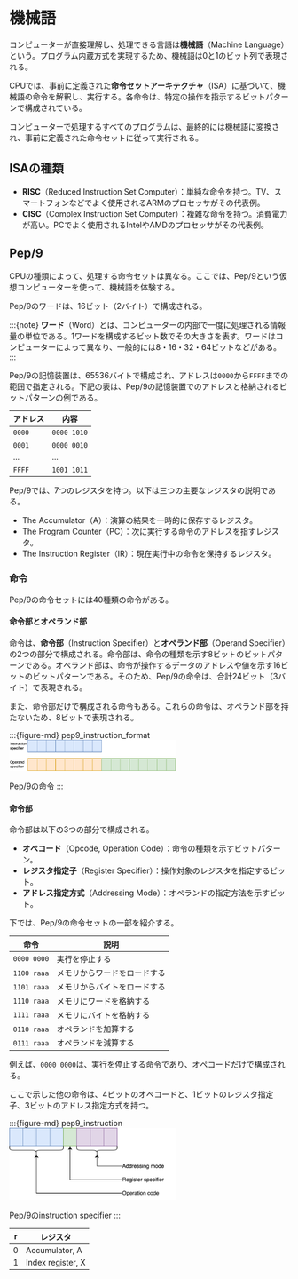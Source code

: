# 機械語

コンピューターが直接理解し、処理できる言語は**機械語**（Machine Language）という。プログラム内蔵方式を実現するため、機械語は0と1のビット列で表現される。

CPUでは、事前に定義された**命令セットアーキテクチャ**（ISA）に基づいて、機械語の命令を解釈し、実行する。各命令は、特定の操作を指示するビットパターンで構成されている。

コンピューターで処理するすべてのプログラムは、最終的には機械語に変換され、事前に定義された命令セットに従って実行される。

## ISAの種類

- **RISC**（Reduced Instruction Set Computer）：単純な命令を持つ。TV、スマートフォンなどでよく使用されるARMのプロセッサがその代表例。
- **CISC**（Complex Instruction Set Computer）：複雑な命令を持つ。消費電力が高い。PCでよく使用されるIntelやAMDのプロセッサがその代表例。


## Pep/9

CPUの種類によって、処理する命令セットは異なる。ここでは、Pep/9という仮想コンピューターを使って、機械語を体験する。

Pep/9のワードは、16ビット（2バイト）で構成される。

:::{note}
**ワード**（Word）とは、コンピューターの内部で一度に処理される情報量の単位である。1ワードを構成するビット数でその大きさを表す。ワードはコンピューターによって異なり、一般的には8・16・32・64ビットなどがある。
:::

Pep/9の記憶装置は、65536バイトで構成され、アドレスは`0000`から`FFFF`までの範囲で指定される。下記の表は、Pep/9の記憶装置でのアドレスと格納されるビットパターンの例である。

| アドレス | 内容        |
| -------- | ----------- |
| `0000`   | `0000 1010` |
| `0001`   | `0000 0010` |
| ...      | ...         |
| `FFFF`   | `1001 1011` |

Pep/9では、7つのレジスタを持つ。以下は三つの主要なレジスタの説明である。

- The Accumulator（A）：演算の結果を一時的に保存するレジスタ。
- The Program Counter（PC）：次に実行する命令のアドレスを指すレジスタ。
- The Instruction Register（IR）：現在実行中の命令を保持するレジスタ。

### 命令

Pep/9の命令セットには40種類の命令がある。

#### 命令部とオペランド部

命令は、**命令部**（Instruction Specifier）と**オペランド部**（Operand Specifier）の2つの部分で構成される。命令部は、命令の種類を示す8ビットのビットパターンである。オペランド部は、命令が操作するデータのアドレスや値を示す16ビットのビットパターンである。そのため、Pep/9の命令は、合計24ビット（3バイト）で表現される。

また、命令部だけで構成される命令もある。これらの命令は、オペランド部を持たないため、8ビットで表現される。

:::{figure-md} pep9_instruction_format
<img src="./image/pep9_instruction_format.drawio.svg" alt="Pep/9 Instruction Format" width="300px">

Pep/9の命令
:::

#### 命令部

命令部は以下の3つの部分で構成される。

- **オペコード**（Opcode, Operation Code）：命令の種類を示すビットパターン。
- **レジスタ指定子**（Register Specifier）：操作対象のレジスタを指定するビット。
- **アドレス指定方式**（Addressing Mode）：オペランドの指定方法を示すビット。

下では、Pep/9の命令セットの一部を紹介する。

| 命令        | 説明                         |
| ----------- | ---------------------------- |
| `0000 0000` | 実行を停止する               |
| `1100 raaa` | メモリからワードをロードする |
| `1101 raaa` | メモリからバイトをロードする |
| `1110 raaa` | メモリにワードを格納する     |
| `1111 raaa` | メモリにバイトを格納する     |
| `0110 raaa` | オペランドを加算する         |
| `0111 raaa` | オペランドを減算する         |

例えば、`0000 0000`は、実行を停止する命令であり、オペコードだけで構成される。

ここで示した他の命令は、4ビットのオペコードと、1ビットのレジスタ指定子、3ビットのアドレス指定方式を持つ。

:::{figure-md} pep9_instruction
<img src="./image/pep9_ins.drawio.svg" alt="Pep/9 Instruction" width="300px">

Pep/9のinstruction specifier
:::


| r   | レジスタ          |
| --- | ----------------- |
| 0   | Accumulator, A    |
| 1   | Index register, X |

<!-- Pep/9の命令は、**instruction specifier**と**operand specifier**の2つの部分で構成される。instruction specifierは8ビットのビットパターンで、特定の命令を示す。operand specifierは、16ビットのビットパターンで、命令が操作するデータのアドレスや値を示す。



下記の表は、Pep/9のoperation code（opcode、オペコード）とその説明である。これらのopcodeはすべて4ビットのビットパターンで表される。

| Opcode  | 説明                 |
| ------- | -------------------- |
| `0000`  | 実行を停止する       |
| `1100 ` | ワードをロードする   |
| `1101`  | バイトをロードする   |
| `1110`  | ワードを格納する     |
| `1111`  | バイトを格納する     |
| `0110`  | オペランドを加算する |
| `0111`  | オペランドを減算する |

:::{note}
ここで紹介するopcodeは、4ビットのビットパターンで表されるが、Pep/9では8ビットで構成されるopcodeもある。
:::

opcodeの後に続くregister specifierは、操作対象のレジスタを指定する。ここでは、`0`を用いてレジスタAを指定する。

アドレス指定方式（addressing mode）は、データを指定する方法を示す。アドレス指定方式には、以下の二つを紹介する。

- **即値アドレス指定**（Immediate Addressing）：オペランドの値を直接指定する。Pep/9では、`000`で即値アドレス指定を示す。
- **直接アドレス指定**（Direct Addressing）：オペランドのアドレスを直接指定する。Pep/9では、`001`で直接アドレス指定を示す。

Example

下の命令は

- opcode: `1100`
- register specifier: `0`
- addressing mode: `000`
- operand specifier: `0000 0000 0000 0000` -->